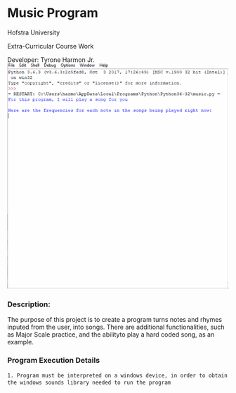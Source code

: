 # Music Program 
Hofstra University 

Extra-Curricular Course Work

Developer: 
Tyrone Harmon Jr. 
<img src="https://github.com/tyrone8980/College_Programming/blob/master/ZMedia/music_program_exampe.gif" alt="Music Program" title="Music Program" />

### Description: 

The purpose of this project is to create a program turns notes and rhymes inputed from the user, into songs. 
There are additional functionalities, such as Major Scale practice, and the abilityto play a hard coded song, as an example.


### Program Execution Details 
```
1. Program must be interpreted on a windows device, in order to obtain the windows sounds library needed to run the program
```
